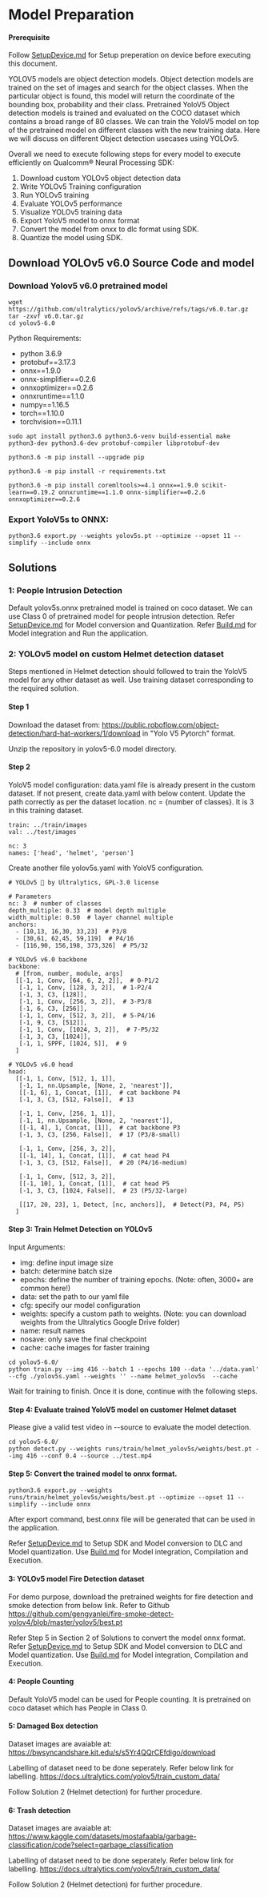 # Model Preparation

#### Prerequisite
Follow [SetupDevice.md](./SetupDevice.md) for Setup preperation on device before executing this document.

YOLOV5 models are object detection models. Object detection models are trained on the set of images and search for the object classes. When the particular object is found, this model will return the coordinate of the bounding box, probability and their class. Pretrained YoloV5 Object detection models is trained and evaluated on the COCO dataset which contains a broad range of 80 classes. We can train the YoloV5 model on top of the pretrained model on different classes with the new training data. Here we will discuss on different Object detection usecases using YOLOv5.

Overall we need to execute following steps for every model to execute efficiently on Qualcomm® Neural Processing SDK:
1. Download custom YOLOv5 object detection data
2. Write YOLOv5 Training configuration
3. Run YOLOv5 training
4. Evaluate YOLOv5 performance
5. Visualize YOLOv5 training data
6. Export YoloV5 model to onnx format
7. Convert the model from onxx to dlc format using SDK.
8. Quantize the model using SDK.

## Download YOLOv5 v6.0 Source Code and model

### Download Yolov5 v6.0 pretrained model 

```console
wget https://github.com/ultralytics/yolov5/archive/refs/tags/v6.0.tar.gz
tar -zxvf v6.0.tar.gz
cd yolov5-6.0
```

Python Requirements:
* python 3.6.9
* protobuf==3.17.3
* onnx==1.9.0
* onnx-simplifier==0.2.6
* onnxoptimizer==0.2.6
* onnxruntime==1.1.0
* numpy==1.16.5
* torch==1.10.0
* torchvision==0.11.1

```console
sudo apt install python3.6 python3.6-venv build-essential make python3-dev python3.6-dev protobuf-compiler libprotobuf-dev
```
```console
python3.6 -m pip install --upgrade pip
```
```console
python3.6 -m pip install -r requirements.txt
```
```console
python3.6 -m pip install coremltools>=4.1 onnx==1.9.0 scikit-learn==0.19.2 onnxruntime==1.1.0 onnx-simplifier==0.2.6 onnxoptimizer==0.2.6
```

### Export YoloV5s to ONNX:
```console
python3.6 export.py --weights yolov5s.pt --optimize --opset 11 --simplify --include onnx
```

## Solutions

### 1: People Intrusion Detection

Default yolov5s.onnx pretrained model is trained on coco dataset. We can use Class 0 of pretrained model for people intrusion detection. 
Refer [SetupDevice.md](./SetupDevice.md) for Model conversion and Quantization.
Refer [Build.md](./Build.md) for Model integration and Run the application.

### 2: YOLOv5 model on custom Helmet detection dataset

Steps mentioned in Helmet detection should followed to train the YoloV5 model for any other dataset as well. Use training dataset corresponding to the required solution. 

#### Step 1

Download the dataset from: https://public.roboflow.com/object-detection/hard-hat-workers/1/download in "Yolo V5 Pytorch" format.

Unzip the repository in yolov5-6.0 model directory.

#### Step 2
YoloV5 model configuration: data.yaml file is already present in the custom dataset. If not present, create data.yaml with below content. Update the path correctly as per the dataset location. nc = {number of classes}. It is 3 in this training dataset.

```console
train: ../train/images
val: ../test/images

nc: 3
names: ['head', 'helmet', 'person']
```

Create another file yolov5s.yaml with YoloV5 configuration. 

```console
# YOLOv5 🚀 by Ultralytics, GPL-3.0 license

# Parameters
nc: 3  # number of classes
depth_multiple: 0.33  # model depth multiple
width_multiple: 0.50  # layer channel multiple
anchors:
  - [10,13, 16,30, 33,23]  # P3/8
  - [30,61, 62,45, 59,119]  # P4/16
  - [116,90, 156,198, 373,326]  # P5/32

# YOLOv5 v6.0 backbone
backbone:
  # [from, number, module, args]
  [[-1, 1, Conv, [64, 6, 2, 2]],  # 0-P1/2
   [-1, 1, Conv, [128, 3, 2]],  # 1-P2/4
   [-1, 3, C3, [128]],
   [-1, 1, Conv, [256, 3, 2]],  # 3-P3/8
   [-1, 6, C3, [256]],
   [-1, 1, Conv, [512, 3, 2]],  # 5-P4/16
   [-1, 9, C3, [512]],
   [-1, 1, Conv, [1024, 3, 2]],  # 7-P5/32
   [-1, 3, C3, [1024]],
   [-1, 1, SPPF, [1024, 5]],  # 9
  ]

# YOLOv5 v6.0 head
head:
  [[-1, 1, Conv, [512, 1, 1]],
   [-1, 1, nn.Upsample, [None, 2, 'nearest']],
   [[-1, 6], 1, Concat, [1]],  # cat backbone P4
   [-1, 3, C3, [512, False]],  # 13

   [-1, 1, Conv, [256, 1, 1]],
   [-1, 1, nn.Upsample, [None, 2, 'nearest']],
   [[-1, 4], 1, Concat, [1]],  # cat backbone P3
   [-1, 3, C3, [256, False]],  # 17 (P3/8-small)

   [-1, 1, Conv, [256, 3, 2]],
   [[-1, 14], 1, Concat, [1]],  # cat head P4
   [-1, 3, C3, [512, False]],  # 20 (P4/16-medium)

   [-1, 1, Conv, [512, 3, 2]],
   [[-1, 10], 1, Concat, [1]],  # cat head P5
   [-1, 3, C3, [1024, False]],  # 23 (P5/32-large)

   [[17, 20, 23], 1, Detect, [nc, anchors]],  # Detect(P3, P4, P5)
  ]
```

#### Step 3: Train Helmet Detection on YOLOv5
Input Arguments:

* img: define input image size
* batch: determine batch size
* epochs: define the number of training epochs. (Note: often, 3000+ are common here!)
* data: set the path to our yaml file
* cfg: specify our model configuration
* weights: specify a custom path to weights. (Note: you can download weights from the Ultralytics Google Drive folder)
* name: result names
* nosave: only save the final checkpoint
* cache: cache images for faster training

```console
cd yolov5-6.0/
python train.py --img 416 --batch 1 --epochs 100 --data '../data.yaml' --cfg ./yolov5s.yaml --weights '' --name helmet_yolov5s  --cache
```
Wait for training to finish. Once it is done, continue with the following steps.

#### Step 4: Evaluate trained YoloV5 model on customer Helmet dataset

Please give a valid test video in --source to evaluate the model detection.
```console
cd yolov5-6.0/
python detect.py --weights runs/train/helmet_yolov5s/weights/best.pt --img 416 --conf 0.4 --source ../test.mp4
```

#### Step 5: Convert the trained model to onnx format.
```console
python3.6 export.py --weights runs/train/helmet_yolov5s/weights/best.pt --optimize --opset 11 --simplify --include onnx
```
After export command, best.onnx file will be generated that can be used in the application.

Refer [SetupDevice.md](./SetupDevice.md) to Setup SDK and Model conversion to DLC and Model quantization.
Use [Build.md](./Build.md) for Model integration, Compilation and Execution.

#### 3: YOLOv5 model Fire Detection dataset

For demo purpose, download the pretrained weights for fire detection and smoke detection from below link.
Refer to Github https://github.com/gengyanlei/fire-smoke-detect-yolov4/blob/master/yolov5/best.pt

Refer Step 5 in Section 2 of Solutions to convert the model onnx format.
Refer [SetupDevice.md](./SetupDevice.md) to Setup SDK and Model conversion to DLC and Model quantization.
Use [Build.md](./Build.md) for Model integration, Compilation and Execution.

#### 4: People Counting

Default YoloV5 model can be used for People counting. It is pretrained on coco dataset which has People in Class 0.

#### 5: Damaged Box detection

Dataset images are avaiable at: 
https://bwsyncandshare.kit.edu/s/s5Yr4QQrCEfdigo/download

Labelling of dataset need to be done seperately. Refer below link for labelling. 
https://docs.ultralytics.com/yolov5/train_custom_data/

Follow Solution 2 (Helmet detection) for further procedure.

#### 6: Trash detection

Dataset images are avaiable at: 
https://www.kaggle.com/datasets/mostafaabla/garbage-classification/code?select=garbage_classification

Labelling of dataset need to be done seperately. Refer below link for labelling. 
https://docs.ultralytics.com/yolov5/train_custom_data/

Follow Solution 2 (Helmet detection) for further procedure.
